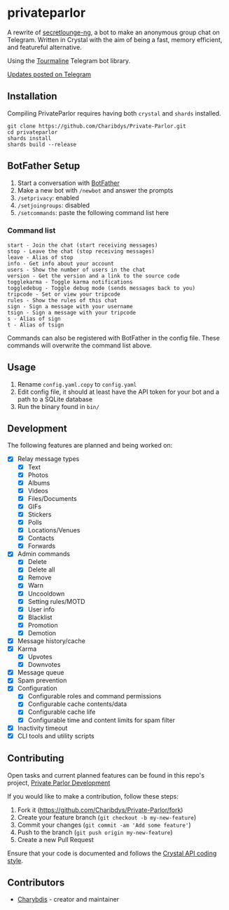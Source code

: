 # privateparlor

A rewrite of [secretlounge-ng](https://github.com/secretlounge/secretlounge-ng), a bot to make an anonymous group chat on Telegram. 
Written in Crystal with the aim of being a fast, memory efficient, and featureful alternative.

Using the [Tourmaline](https://github.com/protoncr/tourmaline) Telegram bot library.

[Updates posted on Telegram](https://t.me/privateparlor)
## Installation

Compiling PrivateParlor requires having both `crystal` and `shards` installed.

~~~
git clone https://github.com/Charibdys/Private-Parlor.git
cd privateparlor
shards install
shards build --release
~~~

## BotFather Setup
1. Start a conversation with [BotFather](https://t.me/botfather)
2. Make a new bot with `/newbot` and answer the prompts
3. `/setprivacy`: enabled
4. `/setjoingroups`: disabled
5. `/setcommands`: paste the following command list here

### Command list

~~~
start - Join the chat (start receiving messages)
stop - Leave the chat (stop receiving messages)
leave - Alias of stop
info - Get info about your account
users - Show the number of users in the chat
version - Get the version and a link to the source code
togglekarma - Toggle karma notifications
toggledebug - Toggle debug mode (sends messages back to you)
tripcode - Set or view your tripcode
rules - Show the rules of this chat
sign - Sign a message with your username
tsign - Sign a message with your tripcode
s - Alias of sign
t - Alias of tsign
~~~

Commands can also be registered with BotFather in the config file. These commands will overwrite the command list above.

## Usage

1. Rename `config.yaml.copy` to `config.yaml`
2. Edit config file, it should at least have the API token for your bot and a path to a SQLite database
3. Run the binary found in `bin/`

## Development

The following features are planned and being worked on:

- [x] Relay message types
	- [x] Text
	- [x] Photos
	- [X] Albums
	- [x] Videos
	- [x] Files/Documents
	- [x] GIFs
	- [x] Stickers
	- [x] Polls
	- [x] Locations/Venues
	- [x] Contacts
	- [x] Forwards
- [x] Admin commands
	- [X] Delete
	- [X] Delete all
	- [X] Remove
	- [X] Warn
	- [X] Uncooldown
	- [X] Setting rules/MOTD
	- [X] User info
	- [X] Blacklist
	- [X] Promotion 
	- [X] Demotion 
- [x] Message history/cache
- [X] Karma
	- [X] Upvotes
	- [X] Downvotes
- [x] Message queue
- [x] Spam prevention
- [X] Configuration
	- [X] Configurable roles and command permissions 
	- [X] Configurable cache contents/data
	- [x] Configurable cache life
	- [x] Configurable time and content limits for spam filter
- [x] Inactivity timeout
- [x] CLI tools and utility scripts

## Contributing

Open tasks and current planned features can be found in this repo's project, [Private Parlor Development](https://github.com/users/Charibdys/projects/1)

If you would like to make a contribution, follow these steps:

1. Fork it (<https://github.com/Charibdys/Private-Parlor/fork>)
2. Create your feature branch (`git checkout -b my-new-feature`)
3. Commit your changes (`git commit -am 'Add some feature'`)
4. Push to the branch (`git push origin my-new-feature`)
5. Create a new Pull Request

Ensure that your code is documented and follows the [Crystal API coding style](https://crystal-lang.org/reference/1.6/conventions/coding_style.html).

## Contributors

- [Charybdis](https://gitlab.com/Charibdys) - creator and maintainer

